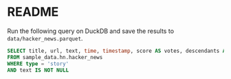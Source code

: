 # README

Run the following query on DuckDB and save the results to `data/hacker_news.parquet`.

```sql
SELECT title, url, text, time, timestamp, score AS votes, descendants AS comments
FROM sample_data.hn.hacker_news
WHERE type = 'story'
AND text IS NOT NULL
```
